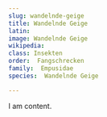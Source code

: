 ```yaml
---
slug: wandelnde-geige
title: Wandelnde Geige
latin:
image: Wandelnde Geige
wikipedia: 
class: Insekten
order:  Fangschrecken
family:  Empusidae
species:  Wandelnde Geige

---
```


I am content.
